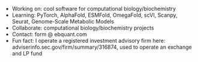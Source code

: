 - Working on: cool software for computational biology/biochemistry
- Learning: PyTorch, AlphaFold, ESMFold, OmegaFold, scVI, Scanpy, Seurat, Genome-Scale Metabolic Models
- Collaborate: computational biology/biochemistry projects
- Contact: form @ ebquant.com
- Fun fact: I operate a registered investment advisory firm here: adviserinfo.sec.gov/firm/summary/316874, used to operate an exchange and LP fund
